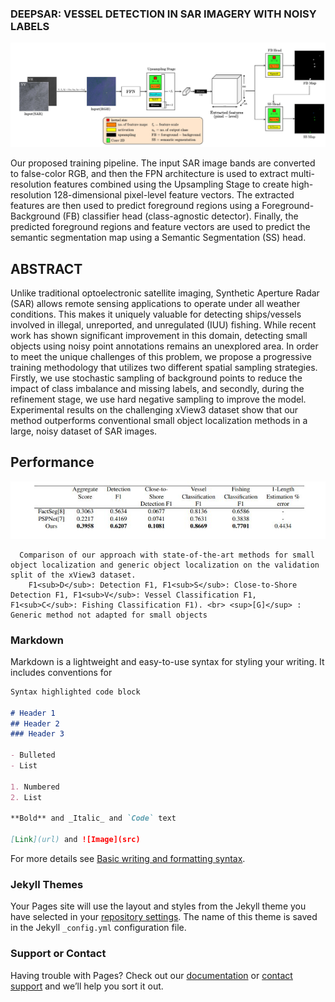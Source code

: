 ### DEEPSAR: VESSEL DETECTION IN SAR IMAGERY WITH NOISY LABELS

![Image](full-arch1.jpg)

Our proposed training pipeline. The input SAR image bands are converted to false-color RGB, and then the FPN architecture is used to extract multi-resolution features combined using the Upsampling Stage to create high-resolution 
        128-dimensional pixel-level feature vectors. The extracted features are then used to predict foreground regions using a Foreground-Background (FB) classifier head (class-agnostic detector). Finally, the predicted foreground regions 
        and feature vectors are used to predict the semantic segmentation map using a Semantic Segmentation (SS) head.

## ABSTRACT

Unlike traditional optoelectronic satellite imaging, Synthetic Aperture Radar (SAR) allows remote sensing applications to operate under all weather conditions. This makes it uniquely valuable for detecting ships/vessels involved in 
        illegal, unreported, and unregulated (IUU) fishing. While recent work has shown significant improvement in this domain, detecting small objects using noisy point annotations remains an unexplored area. In order to meet the unique challenges 
        of this problem, we propose a progressive training methodology that utilizes two different spatial sampling strategies. Firstly, we use stochastic sampling of background points to reduce the impact of class imbalance and missing labels, and 
        secondly, during the refinement stage, we use hard negative sampling to improve the model. Experimental results on the challenging xView3 dataset show that our method outperforms conventional small object localization methods in a large, noisy 
        dataset of SAR images.

## Performance
![Image](score.JPG)

      Comparison of our approach with state-of-the-art methods for small object localization and generic object localization on the validation split of the xView3 dataset.
        F1<sub>D</sub>: Detection F1, F1<sub>S</sub>: Close-to-Shore Detection F1, F1<sub>V</sub>: Vessel Classification F1, F1<sub>C</sub>: Fishing Classification F1). <br> <sup>[G]</sup> : Generic method not adapted for small objects
    

### Markdown

Markdown is a lightweight and easy-to-use syntax for styling your writing. It includes conventions for

```markdown
Syntax highlighted code block

# Header 1
## Header 2
### Header 3

- Bulleted
- List

1. Numbered
2. List

**Bold** and _Italic_ and `Code` text

[Link](url) and ![Image](src)
```

For more details see [Basic writing and formatting syntax](https://docs.github.com/en/github/writing-on-github/getting-started-with-writing-and-formatting-on-github/basic-writing-and-formatting-syntax).

### Jekyll Themes

Your Pages site will use the layout and styles from the Jekyll theme you have selected in your [repository settings](https://github.com/Tanmay98/Deep_SAR/settings/pages). The name of this theme is saved in the Jekyll `_config.yml` configuration file.

### Support or Contact

Having trouble with Pages? Check out our [documentation](https://docs.github.com/categories/github-pages-basics/) or [contact support](https://support.github.com/contact) and we’ll help you sort it out.
